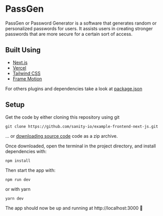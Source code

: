 # PassGen

PassGen or Password Generator is a software that generates random or personalized passwords for users. It assists users in creating stronger passwords that are more secure for a certain sort of access.

## Built Using

- [Next.js](https://nextjs.org/)
- [Vercel](https://vercel.com)
- [Tailwind CSS](https://tailwindcss.com/)
- [Frame Motion](https://www.framer.com/motion/)

For others plugins and dependencies take a look at [package.json](package.json) 

## Setup

Get the code by either cloning this repository using git

```
git clone https://github.com/sanity-io/example-frontend-next-js.git
```

... or [downloading source code](https://github.com/sanity-io/example-frontend-next-js/archive/master.zip) code as a zip archive.

Once downloaded, open the terminal in the project directory, and install dependencies with:

```
npm install
```

Then start the app with:

```
npm run dev
```

or with yarn

```
yarn dev
```

The app should now be up and running at http://localhost:3000 🚀
